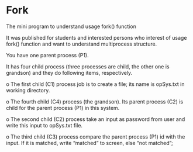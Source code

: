 # Fork
The mini program to understand usage fork() function

It was published for students and interested persons who interest of usage fork() function and want to understand multiprocess structure.

You have one parent process (P1).

It has four child process (three processes are child, the other one is grandson) and they do following items, respectively.

o The first child (C1) process job is to create a file; its name is opSys.txt in working directory.

o The fourth child (C4) process (the grandson). Its parent process (C2) is child for the parent process (P1) in this system.

o The second child (C2) process take an input as password from user and write this input to opSys.txt file.

o The third child (C3) process compare the parent process (P1) id with the input. If it is matched, write “matched” to screen, else “not matched”;

